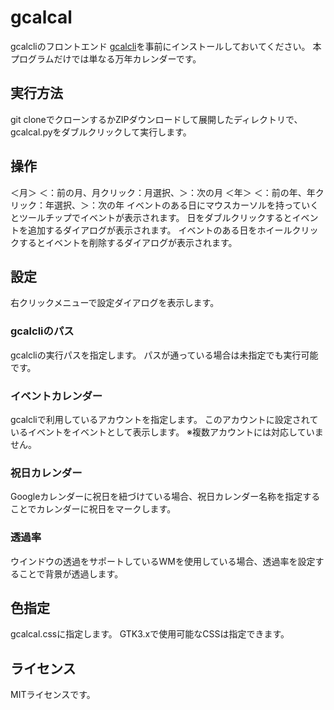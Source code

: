 # gcalcal
gcalcliのフロントエンド
[gcalcli](https://github.com/insanum/gcalcli)を事前にインストールしておいてください。
本プログラムだけでは単なる万年カレンダーです。

## 実行方法
git cloneでクローンするかZIPダウンロードして展開したディレクトリで、
gcalcal.pyをダブルクリックして実行します。

## 操作
＜月＞ ＜：前の月、月クリック：月選択、＞：次の月
＜年＞ ＜：前の年、年クリック：年選択、＞：次の年
イベントのある日にマウスカーソルを持っていくとツールチップでイベントが表示されます。
日をダブルクリックするとイベントを追加するダイアログが表示されます。
イベントのある日をホイールクリックするとイベントを削除するダイアログが表示されます。

## 設定
右クリックメニューで設定ダイアログを表示します。

### gcalcliのパス
gcalcliの実行パスを指定します。
パスが通っている場合は未指定でも実行可能です。

### イベントカレンダー
gcalcliで利用しているアカウントを指定します。
このアカウントに設定されているイベントをイベントとして表示します。
※複数アカウントには対応していません。

### 祝日カレンダー
Googleカレンダーに祝日を紐づけている場合、祝日カレンダー名称を指定することでカレンダーに祝日をマークします。

### 透過率
ウインドウの透過をサポートしているWMを使用している場合、透過率を設定することで背景が透過します。

## 色指定
gcalcal.cssに指定します。
GTK3.xで使用可能なCSSは指定できます。

## ライセンス
MITライセンスです。

